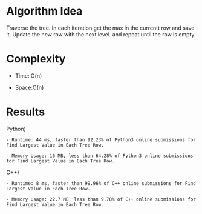 # Algorithm Idea

Traverse the tree. In each iteration get the max in the currentt row and save it. Update the new row with the next level. and repeat until the row is empty.

# Complexity

- Time: O(n)

- Space:O(n)

# Results

Python)

    - Runtime: 44 ms, faster than 92.23% of Python3 online submissions for Find Largest Value in Each Tree Row.

    - Memory Usage: 16 MB, less than 64.28% of Python3 online submissions for Find Largest Value in Each Tree Row.

C++)

    - Runtime: 8 ms, faster than 99.96% of C++ online submissions for Find Largest Value in Each Tree Row.

    - Memory Usage: 22.7 MB, less than 9.78% of C++ online submissions for Find Largest Value in Each Tree Row.
